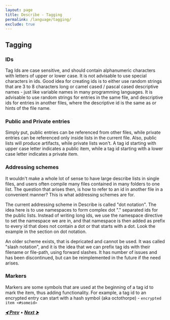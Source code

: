 ```yaml
---
layout: page
title: Describe - Tagging
permalink: /language/tagging/
exclude: true
---
```


## Tagging


### IDs
Tag Ids are case sensitive, and should contain alphanumeric characters with letters of upper or lower case. It is not advisable to use special characters in ids. Good idea for creating ids is to either use random strings that are 3 to 8 characters long or camel cased / pascal cased descriptive names - just like variable names in many programming languages. It is advisable to use random strings for entries in the same file, and descriptive ids for entries in another files, where the descriptive id is the same as or hints of the file name.

### Public and Private entries

Simply put, public entries can be referenced from other files, while private entries can be referenced only inside lists in the current file. Also, public lists will produce artifacts, while private lists won't. A tag id starting with upper case letter indicates a public item, while a tag id starting with a lower case letter indicates a private item.

### Addressing schemes 

It wouldn't make a whole lot of sense to have large describe lists in single files, and users often compile many files contained in many folders to one list. The question that arises then, is how to refer to an id in another file in a convenient manner? This is what addressing schemes are for.

The current addressing scheme in Describe is called "dot notation". The idea here is to use namespaces to form complex dot "." separated ids for the public lists. Instead of writing long ids, we use the namespace directive to set the namespace we are in, and that namespace is then added as prefix to every id that does not contain a dot or that starts with a dot. Look the example in the section on dot notation.

An older scheme exists, that is depricated and cannot be used. It was called "slash notation", and it is the idea that we can prefix tag ids with their filename or file-path, using forward slashes. It has number of issues and has been discontinued, but can be reimplemented in the future if the need arises.

 ### Markers 
 
 Markers are some symbols that are used at the beginning of a tag id to mark the item, thus adding functionality. For example, a tag id to an encrypted entry can start with a hash symbol (aka octothorpe) - ```encrypted item <#someid>```


[**_⮜ Prev_**](/DescribeDocumentation/language/tags) •
[**_Next ⮞_**](/DescribeDocumentation/language/directives)